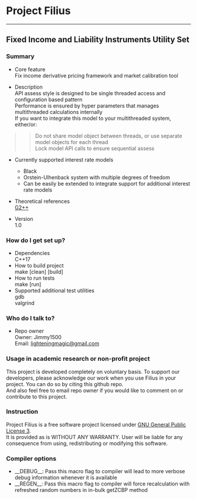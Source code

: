 # Project Filius #
----

## Fixed Income and Liability Instruments Utility Set ##

### Summary ###

* Core feature  
	Fix income derivative pricing framework and market calibration tool

* Description  
    API assess style is designed to be single threaded access and configuration based pattern  
    Performance is ensured by hyper parameters that manages multithreaded calculations internally  
    If you want to integrate this model to your multithreaded system, either/or:  
>> Do not share model object between threads, or use separate model objects for each thread   
>> Lock model API calls to ensure sequential assess

* Currently supported interest rate models  
    * Black  
    * Orstein-Ulhenback system with multiple degrees of freedom  
    * Can be easily be extended to integrate support for additional interest rate models  

* Theoretical references  
    [G2++](http://www.dm.unibo.it/~pascucci/web/Ricerca/PDF/difra.pdf)

* Version  
	1.0

### How do I get set up? ###

* Dependencies  
    C++17
* How to build project  
    make [clean] [build]
* How to run tests  
    make [run]
* Supported additional test utilities  
    gdb  
    valgrind

### Who do I talk to? ###

* Repo owner  
	Owner: Jimmy1500  
    Email: lighteningmagic@gmail.com

### Usage in academic research or non-profit project ###

This project is developed completely on voluntary basis.
To support our developers, please acknowledge our work when you use Filius in your project.
You can do so by citing this github repo.  
And also feel free to email repo owner if you would like to comment on or contribute to this project.

### Instruction ###

Project Filius is a free software project licensed under [GNU General Public License 3](LICENSE).  
It is provided as is WITHOUT ANY WARRANTY.
User will be liable for any consequence from using, redistributing or modifying this software.

### Compiler options ###
* \_\_DEBUG\_\_: Pass this macro flag to compiler will lead to more verbose debug information whenever it is available
* \_\_REGEN\_\_: Pass this macro flag to compiler will force recalculation with refreshed random numbers in in-bulk getZCBP method
